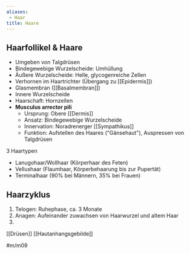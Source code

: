```yaml
---
aliases:
 - Haar
title: Haare
---
```


## Haarfollikel & Haare

- Umgeben von Talgdrüsen
- Bindegewebige Wurzelscheide: Umhüllung
- Äußere Wurzelscheide: Helle, glycogenreiche Zellen
- Verhornen im Haartrichter (Übergang zu [[Epidermis]])
- Glasmembran ([[Basalmembran]])
- Innere Wurzelscheide
- Haarschaft: Hornzellen
- **Musculus arrector pili**
    - Ursprung: Obere [[Dermis]]
    - Ansatz: Bindegewebige Wurzelscheide
    - Innervation: Noradrenerger [[Sympathikus]]
    - Funktion: Aufstellen des Haares ("Gänsehaut"), Auspressen von Talgdrüsen

3 Haartypen

- Lanugohaar/Wollhaar (Körperhaar des Feten)
- Vellushaar (Flaumhaar, Körperbehaarung bis zur Pupertät)
- Terminalhaar (90% bei Männern, 35% bei Frauen)

## Haarzyklus

1. Telogen: Ruhephase, ca. 3 Monate
2. Anagen: Aufeinander zuwachsen von Haarwurzel und altem Haar
3. 

[[Drüsen]] [[Hautanhangsgebilde]]

#m/m09